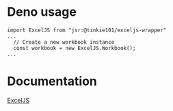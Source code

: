 # Deno usage
```@ts
import ExcelJS from "jsr:@tinkie101/exceljs-wrapper"
...
  // Create a new workbook instance
  const workbook = new ExcelJS.Workbook();
...
```

# Documentation
[ExcelJS](https://github.com/exceljs/exceljs)